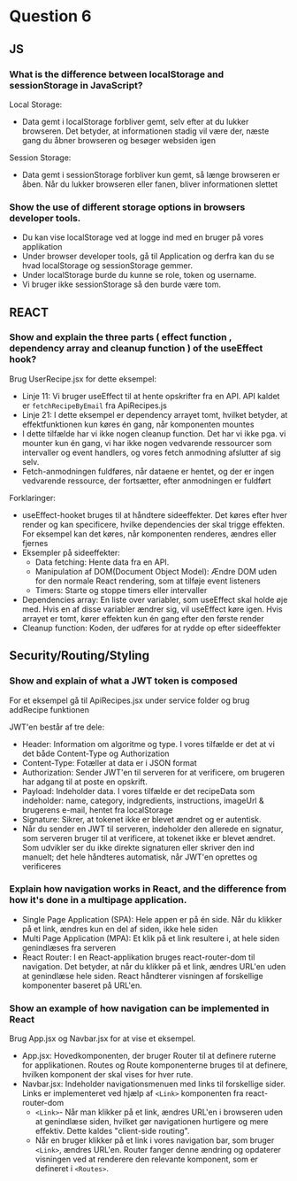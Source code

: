 # **Question 6**

## **JS**

### **What is the difference between localStorage and sessionStorage in JavaScript?**
Local Storage:
*  Data gemt i localStorage forbliver gemt, selv efter at du lukker browseren. Det betyder, at informationen stadig vil være der, næste gang du åbner browseren og besøger websiden igen

Session Storage:
* Data gemt i sessionStorage forbliver kun gemt, så længe browseren er åben. Når du lukker browseren eller fanen, bliver informationen slettet

### Show the use of different storage options in browsers developer tools.
* Du kan vise localStorage ved at logge ind med en bruger på vores applikation
* Under browser developer tools, gå til Application og derfra kan du se hvad localStorage og sessionStorage gemmer.
* Under localStorage burde du kunne se role, token og username.
* Vi bruger ikke sessionStorage så den burde være tom.

## **REACT**

### Show and explain the three parts ( effect function , dependency array and cleanup function ) of the useEffect hook?
Brug UserRecipe.jsx for dette eksempel:
* Linje 11: Vi bruger useEffect til at hente opskrifter fra en API. API kaldet er `fetchRecipeByEmail` fra ApiRecipes.js
* Linje 21: I dette eksempel er dependency arrayet tomt, hvilket betyder, at effektfunktionen kun køres én gang, når komponenten mountes
* I dette tilfælde har vi ikke nogen cleanup function. Det har vi ikke pga. vi mounter kun én gang, vi har ikke nogen vedvarende ressourcer som intervaller og event handlers, og vores fetch anmodning afslutter af sig selv.
 * Fetch-anmodningen fuldføres, når dataene er hentet, og der er ingen vedvarende ressource, der fortsætter, efter anmodningen er fuldført 

Forklaringer:
* useEffect-hooket bruges til at håndtere sideeffekter. Det køres efter hver render og kan specificere, hvilke dependencies der skal trigge effekten. For eksempel kan det køres, når komponenten renderes, ændres eller fjernes
* Eksempler på sideeffekter:
  * Data fetching: Hente data fra en API.
  * Manipulation af DOM(Document Object Model): Ændre DOM uden for den normale React rendering, som at tilføje event listeners
  * Timers: Starte og stoppe timers eller intervaller
* Dependencies array: En liste over variabler, som useEffect skal holde øje med. Hvis en af disse variabler ændrer sig, vil useEffect køre igen. Hvis arrayet er tomt, kører effekten kun én gang efter den første render
* Cleanup function: Koden, der udføres for at rydde op efter sideeffekter

## **Security/Routing/Styling**

### Show and explain of what a JWT token is composed
For et eksempel gå til ApiRecipes.jsx under service folder og brug addRecipe funktionen

JWT'en består af tre dele:

* Header: Information om algoritme og type. I vores tilfælde er det at vi det både Content-Type og Authorization
 * Content-Type: Fotæller at data er i JSON format
 * Authorization: Sender JWT'en til serveren for at verificere, om brugeren har adgang til at poste en opskrift. 
* Payload: Indeholder data. I vores tilfælde er det recipeData som indeholder: name, category, indgredients, instructions, imageUrl & brugerens e-mail, hentet fra localStorage
* Signature: Sikrer, at tokenet ikke er blevet ændret og er autentisk.
 * Når du sender en JWT til serveren, indeholder den allerede en signatur, som serveren bruger til at verificere, at tokenet ikke er blevet ændret. Som udvikler ser du ikke direkte signaturen eller skriver den ind manuelt; det hele håndteres automatisk, når JWT'en oprettes og verificeres 

### **Explain how navigation works in React, and the difference from how it's done in a multipage application.**
* Single Page Application (SPA): Hele appen er på én side. Når du klikker på et link, ændres kun en del af siden, ikke hele siden
* Multi Page Application (MPA): Et klik på et link resultere i, at hele siden genindlæses fra serveren
* React Router: I en React-applikation bruges react-router-dom til navigation. Det betyder, at når du klikker på et link, ændres URL'en uden at genindlæse hele siden. React håndterer visningen af forskellige komponenter baseret på URL'en.


### **Show an example of how navigation can be implemented in React**
Brug App.jsx og Navbar.jsx for at vise et eksempel.
* App.jsx: Hovedkomponenten, der bruger Router til at definere ruterne for applikationen. Routes og Route komponenterne bruges til at definere, hvilken komponent der skal vises for hver rute.
* Navbar.jsx: Indeholder navigationsmenuen med links til forskellige sider. Links er implementeret ved hjælp af `<Link>` komponenten fra react-router-dom
  * `<Link>`- Når man klikker på et link, ændres URL'en i browseren uden at genindlæse siden, hvilket gør navigationen hurtigere og mere effektiv. Dette kaldes "client-side routing".
  * Når en bruger klikker på et link i vores navigation bar, som bruger `<Link>`, ændres URL'en. Router fanger denne ændring og opdaterer visningen ved at renderere den relevante komponent, som er defineret i `<Routes>`.

